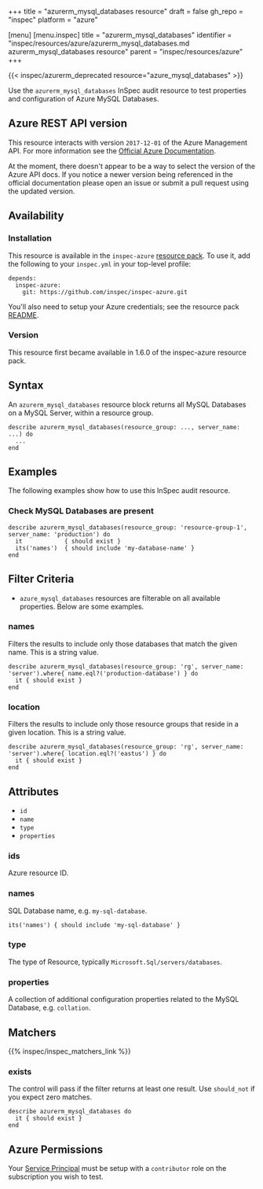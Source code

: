 +++
title = "azurerm_mysql_databases resource"
draft = false
gh_repo = "inspec"
platform = "azure"

[menu]
  [menu.inspec]
    title = "azurerm_mysql_databases"
    identifier = "inspec/resources/azure/azurerm_mysql_databases.md azurerm_mysql_databases resource"
    parent = "inspec/resources/azure"
+++

{{< inspec/azurerm_deprecated resource="azure_mysql_databases" >}}

Use the `azurerm_mysql_databases` InSpec audit resource to test properties and configuration of Azure MySQL Databases.

## Azure REST API version

This resource interacts with version `2017-12-01` of the Azure Management API. For more
information see the [Official Azure Documentation](https://docs.microsoft.com/en-us/rest/api/mysql/flexibleserver/databases/list-by-server).

At the moment, there doesn't appear to be a way to select the version of the
Azure API docs. If you notice a newer version being referenced in the official
documentation please open an issue or submit a pull request using the updated
version.

## Availability

### Installation

This resource is available in the `inspec-azure` [resource
pack](/inspec/glossary/#resource-pack). To use it, add the
following to your `inspec.yml` in your top-level profile:

    depends:
      inspec-azure:
        git: https://github.com/inspec/inspec-azure.git

You'll also need to setup your Azure credentials; see the resource pack
[README](https://github.com/inspec/inspec-azure#inspec-for-azure).

### Version

This resource first became available in 1.6.0 of the inspec-azure resource pack.

## Syntax

An `azurerm_mysql_databases` resource block returns all MySQL Databases on a MySQL Server, within a resource group.

    describe azurerm_mysql_databases(resource_group: ..., server_name: ...) do
      ...
    end

## Examples

The following examples show how to use this InSpec audit resource.

### Check MySQL Databases are present

    describe azurerm_mysql_databases(resource_group: 'resource-group-1', server_name: 'production') do
      it            { should exist }
      its('names')  { should include 'my-database-name' }
    end

## Filter Criteria

- `azure_mysql_databases` resources are filterable on all available properties. Below are some examples.

### names

Filters the results to include only those databases that match the given
name. This is a string value.

    describe azurerm_mysql_databases(resource_group: 'rg', server_name: 'server').where{ name.eql?('production-database') } do
      it { should exist }
    end

### location

Filters the results to include only those resource groups that reside in a given location. This is a string value.

    describe azurerm_mysql_databases(resource_group: 'rg', server_name: 'server').where{ location.eql?('eastus') } do
      it { should exist }
    end

## Attributes

- `id`
- `name`
- `type`
- `properties`

### ids

Azure resource ID.

### names

SQL Database name, e.g. `my-sql-database`.

    its('names') { should include 'my-sql-database' }

### type

The type of Resource, typically `Microsoft.Sql/servers/databases`.

### properties

A collection of additional configuration properties related to the MySQL Database, e.g. `collation`.

## Matchers

{{% inspec/inspec_matchers_link %}}

### exists

The control will pass if the filter returns at least one result. Use
`should_not` if you expect zero matches.

    describe azurerm_mysql_databases do
      it { should exist }
    end

## Azure Permissions

Your [Service
Principal](https://docs.microsoft.com/en-us/azure/azure-resource-manager/resource-group-create-service-principal-portal)
must be setup with a `contributor` role on the subscription you wish to test.
